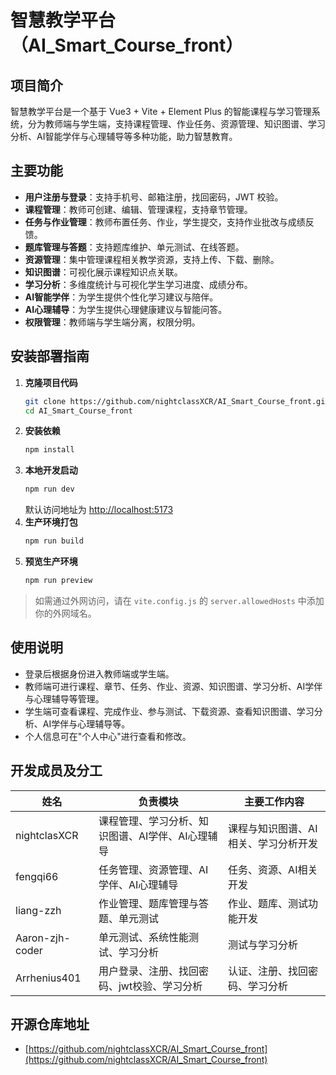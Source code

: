# 智慧教学平台（AI_Smart_Course_front）

## 项目简介

智慧教学平台是一个基于 Vue3 + Vite + Element Plus 的智能课程与学习管理系统，分为教师端与学生端，支持课程管理、作业任务、资源管理、知识图谱、学习分析、AI智能学伴与心理辅导等多种功能，助力智慧教育。

## 主要功能

- **用户注册与登录**：支持手机号、邮箱注册，找回密码，JWT 校验。
- **课程管理**：教师可创建、编辑、管理课程，支持章节管理。
- **任务与作业管理**：教师布置任务、作业，学生提交，支持作业批改与成绩反馈。
- **题库管理与答题**：支持题库维护、单元测试、在线答题。
- **资源管理**：集中管理课程相关教学资源，支持上传、下载、删除。
- **知识图谱**：可视化展示课程知识点关联。
- **学习分析**：多维度统计与可视化学生学习进度、成绩分布。
- **AI智能学伴**：为学生提供个性化学习建议与陪伴。
- **AI心理辅导**：为学生提供心理健康建议与智能问答。
- **权限管理**：教师端与学生端分离，权限分明。

## 安装部署指南

1. **克隆项目代码**
   ```bash
   git clone https://github.com/nightclassXCR/AI_Smart_Course_front.git
   cd AI_Smart_Course_front
   ```
2. **安装依赖**
   ```bash
   npm install
   ```
3. **本地开发启动**
   ```bash
   npm run dev
   ```
   默认访问地址为 [http://localhost:5173](http://localhost:5173)
4. **生产环境打包**
   ```bash
   npm run build
   ```
5. **预览生产环境**
   ```bash
   npm run preview
   ```
> 如需通过外网访问，请在 `vite.config.js` 的 `server.allowedHosts` 中添加你的外网域名。

## 使用说明

- 登录后根据身份进入教师端或学生端。
- 教师端可进行课程、章节、任务、作业、资源、知识图谱、学习分析、AI学伴与心理辅导等管理。
- 学生端可查看课程、完成作业、参与测试、下载资源、查看知识图谱、学习分析、AI学伴与心理辅导等。
- 个人信息可在"个人中心"进行查看和修改。

## 开发成员及分工

| 姓名     | 负责模块                                   | 主要工作内容                           |
| -------- | ------------------------------------------ | -------------------------------------- |
| nightclasXCR   | 课程管理、学习分析、知识图谱、AI学伴、AI心理辅导 | 课程与知识图谱、AI相关、学习分析开发   |
| fengqi66   | 任务管理、资源管理、AI学伴、AI心理辅导         | 任务、资源、AI相关开发                 |
| liang-zzh   | 作业管理、题库管理与答题、单元测试             | 作业、题库、测试功能开发               |
| Aaron-zjh-coder   | 单元测试、系统性能测试、学习分析               | 测试与学习分析                         |
| Arrhenius401   | 用户登录、注册、找回密码、jwt校验、学习分析     | 认证、注册、找回密码、学习分析         |

## 开源仓库地址

- [https://github.com/nightclassXCR/AI_Smart_Course_front](https://github.com/nightclassXCR/AI_Smart_Course_front)
